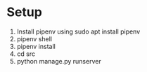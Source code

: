 # Setup

1. Install pipenv using sudo apt install pipenv
2. pipenv shell
3. pipenv install
4. cd src
5. python manage.py runserver
